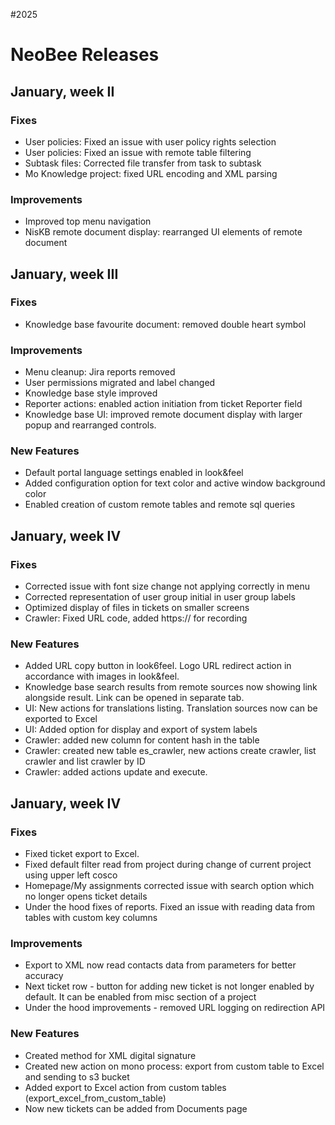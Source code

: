 #2025
# NeoBee Releases
## January, week II
### **Fixes**
 - User policies: Fixed an issue with user policy rights selection
 - User policies: Fixed an issue with remote table filtering
 - Subtask files: Corrected file transfer from task to subtask
 - Mo Knowledge project: fixed URL encoding and XML parsing
### **Improvements**
 - Improved top menu navigation
 - NisKB remote document display: rearranged UI elements of remote document

## January, week III
### **Fixes**
- Knowledge base favourite document: removed double heart symbol
### **Improvements**
- Menu cleanup: Jira reports removed
- User permissions migrated and label changed
- Knowledge base style improved
- Reporter actions: enabled action initiation from ticket Reporter field
- Knowledge base UI: improved remote document display with larger popup and rearranged controls.  
### **New Features**
- Default portal language settings enabled in look&feel
- Added configuration option for text color and active window background color
- Enabled creation of custom remote tables and remote sql queries 

## January, week IV
### **Fixes**
- Corrected issue with font size change not applying correctly in menu
- Corrected representation of user group initial in user group labels
- Optimized display of files in tickets on smaller screens
- Crawler: Fixed URL code, added https:// for recording
### **New Features**
- Added URL copy button in look6feel. Logo URL redirect action in accordance with images in look&feel.
- Knowledge base search results from remote sources now showing link alongside result. Link can be opened in separate tab.
- UI: New actions for translations listing. Translation sources now can be exported to Excel
- UI: Added option for display and export of system labels
- Crawler: added new column for content hash in the table
- Crawler: created new table es_crawler, new actions create crawler, list crawler and list crawler by ID
- Crawler: added actions update and execute.

## January, week IV
### **Fixes**
- Fixed ticket export to Excel. 
- Fixed default filter read from project during change of current project using upper left cosco
- Homepage/My assignments corrected issue with search option which no longer opens ticket details
- Under the hood fixes of reports. Fixed an issue with reading data from tables with custom key columns
### **Improvements**
- Export to XML now read contacts data from parameters for better accuracy
- Next ticket row - button for adding new ticket is not longer enabled by default. It can be enabled from misc section of a project
- Under the hood improvements - removed URL logging on redirection API
### **New Features** 
- Created method for XML digital signature
- Created new action on mono process: export from custom table to Excel and sending to s3 bucket
- Added export to Excel action from custom tables (export_excel_from_custom_table)
- Now new tickets can be added from Documents page
